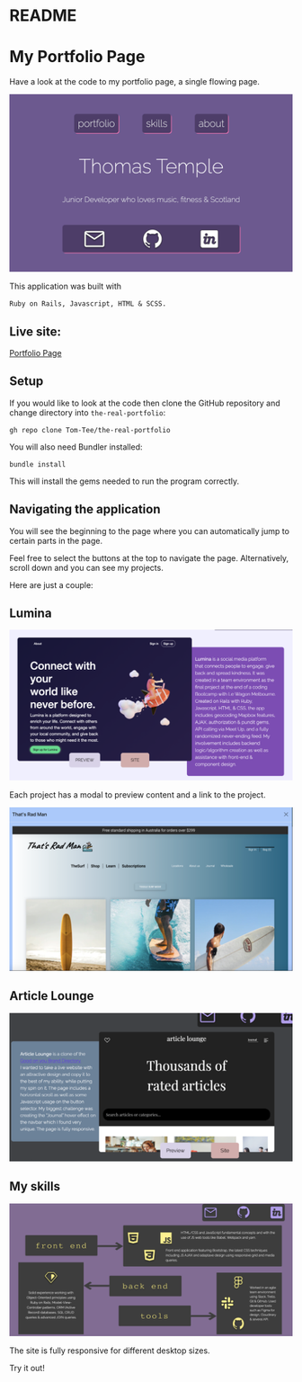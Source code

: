 # README
# My Portfolio Page

Have a look at the code to my portfolio page, a single flowing page.

![UI - Home](docs/home.png)

This application was built with
```
Ruby on Rails, Javascript, HTML & SCSS.
```

## Live site:

[Portfolio Page](https://thomastempledev.herokuapp.com/)

## Setup

If you would like to look at the code then clone the GitHub repository and change directory into `the-real-portfolio`:
```
gh repo clone Tom-Tee/the-real-portfolio
```

You will also need Bundler installed:
```
bundle install
```
This will install the gems needed to run the program correctly.

## Navigating the application

You will see the beginning to the page where you can automatically jump to certain parts in the page.


Feel free to select the buttons at the top to navigate the page. Alternatively, scroll down and you can see my projects.

Here are just a couple:

## Lumina

![UI - lumina](docs/lumina.png)

Each project has a modal to preview content and a link to the project.

![UI - lumina](docs/modal.png)

## Article Lounge

![UI - article](docs/article.png)

## My skills

![UI - article](docs/skills.png)

The site is fully responsive for different desktop sizes.

Try it out!
